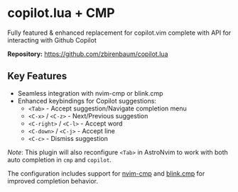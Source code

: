 # copilot.lua + CMP

Fully featured & enhanced replacement for copilot.vim complete with API for interacting with Github Copilot

**Repository:** <https://github.com/zbirenbaum/copilot.lua>

## Key Features

- Seamless integration with nvim-cmp or blink.cmp
- Enhanced keybindings for Copilot suggestions:
  - `<Tab>` - Accept suggestion/Navigate completion menu
  - `<C-x>` / `<C-z>` - Next/Previous suggestion
  - `<C-right>` / `<C-l>` - Accept word
  - `<C-down>` / `<C-j>` - Accept line
  - `<C-c>` - Dismiss suggestion
 
_Note_: This plugin will also reconfigure `<Tab>` in AstroNvim to work with both auto completion in `cmp` and `copilot`.

The configuration includes support for [nvim-cmp](https://github.com/hrsh7th/nvim-cmp) and [blink.cmp](https://github.com/Saghen/blink.cmp) for improved completion behavior.
